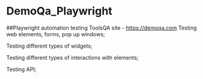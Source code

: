 # DemoQa_Playwright

##Playwright automation testing ToolsQA site - https://demoqa.com
Testing web elements, forms, pop up windows;

Testing different types of widgets;

Testing different types of interactions with elements;

Testing API;
